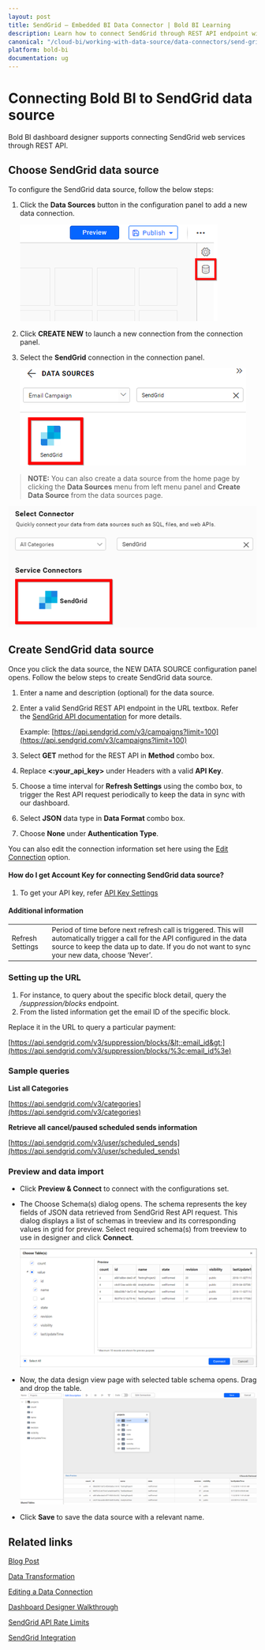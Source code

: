 ```yaml
---
layout: post
title: SendGrid – Embedded BI Data Connector | Bold BI Learning
description: Learn how to connect SendGrid through REST API endpoint with Bold BI Embedded and create data source for widget configuration.
canonical: "/cloud-bi/working-with-data-source/data-connectors/send-grid/"
platform: bold-bi
documentation: ug
---
```


# Connecting Bold BI to SendGrid data source
Bold BI dashboard designer supports connecting SendGrid web services through REST API. 

## Choose SendGrid data source
To configure the SendGrid data source, follow the below steps:
1. Click the **Data Sources** button in the configuration panel to add a new data connection.

   ![Data source icon](/static/assets/embedded/working-with-datasource/data-connectors/images/common/DataSourcesIcon.png)

2. Click **CREATE NEW** to launch a new connection from the connection panel.
3. Select the **SendGrid** connection in the connection panel.

   ![Choose data source](/static/assets/embedded/working-with-datasource/data-connectors/images/SendGrid/ChooseDS.png)

> **NOTE:**  You can also create a data source from the home page by clicking the **Data Sources** menu from left menu panel and **Create Data Source** from the data sources page.

   ![Choose data source from server](/static/assets/embedded/working-with-datasource/data-connectors/images/SendGrid/ChooseDS_Server.png)


## Create SendGrid data source
Once you click the data source, the NEW DATA SOURCE configuration panel opens. Follow the below steps to create SendGrid data source.
1. Enter a name and description (optional) for the data source.
2. Enter a valid SendGrid REST API endpoint in the URL textbox. Refer the [SendGrid API documentation](https://sendgrid.com/docs/API_Reference/api_getting_started.html) for more details.

    Example: [https://api.sendgrid.com/v3/campaigns?limit=100](https://api.sendgrid.com/v3/campaigns?limit=100)    

3. Select **GET** method for the REST API in **Method** combo box.
4. Replace **&lt;:your_api_key&gt;** under Headers with a valid **API Key**.
5. Choose a time interval for **Refresh Settings** using the combo box, to trigger the Rest API request periodically to keep the data in sync with our dashboard.  
6. Select **JSON** data type in **Data Format** combo box.
7. Choose **None** under **Authentication Type**.

You can also edit the connection information set here using the [Edit Connection](/cloud-bi/working-with-data-source/editing-a-data-connection/) option.

#### How do I get Account Key for connecting SendGrid data source?
1. To get your API key, refer [API Key Settings](https://sendgrid.com/docs/ui/account-and-settings/api-keys/)

#### Additional information
<table width="600">
<tr>
<td>
Refresh Settings
</td>
<td>
Period of time before next refresh call is triggered. This will automatically trigger a call for the API configured in the data source to keep the data up to date. If you do not want to sync your new data, choose ‘Never’.
</td>
</tr>
</table>

### Setting up the URL

1. For instance, to query about the specific block detail, query the <i>/suppression/blocks</i> endpoint.
2. From the listed information get the email ID of the specific block.

Replace it in the URL to query a particular payment:

[https://api.sendgrid.com/v3/suppression/blocks/&lt;:email_id&gt;](https://api.sendgrid.com/v3/suppression/blocks/%3c:email_id%3e)

### Sample queries
**List all Categories**

[https://api.sendgrid.com/v3/categories](https://api.sendgrid.com/v3/categories)

**Retrieve all cancel/paused scheduled sends information**

[https://api.sendgrid.com/v3/user/scheduled_sends](https://api.sendgrid.com/v3/user/scheduled_sends) 

### Preview and data import
* Click **Preview & Connect** to connect with the configurations set.
* The Choose Schema(s) dialog opens. The schema represents the key fields of JSON data retrieved from SendGrid Rest API request. This dialog displays a list of schemas in treeview and its corresponding values in grid for preview. Select required schema(s) from treeview to use in designer and click **Connect**.

   ![Preview](/static/assets/embedded/working-with-datasource/data-connectors/images/common/Preview.png)

* Now, the data design view page with selected table schema opens. Drag and drop the table.
   ![Query Editor](/static/assets/embedded/working-with-datasource/data-connectors/images/common/QueryEditor.png)

* Click **Save** to save the data source with a relevant name.

## Related links
[Blog Post](https://www.boldbi.com/blog/sendgrid-email-stats-tracking-example-with-bold-bi)

[Data Transformation](/cloud-bi/working-with-data-source/transforming-data/joining-table/)

[Editing a Data Connection](/cloud-bi/working-with-data-source/editing-a-data-connection/)   

[Dashboard Designer Walkthrough](/cloud-bi/getting-started/bold-bi-walk-through/)

[SendGrid API Rate Limits](https://sendgrid.api-docs.io/v3.0/how-to-use-the-sendgrid-v3-api/api-rate-limits)

[SendGrid Integration](https://www.boldbi.com/integrations/twilio-sendgrid?utm_source=syncfusion&utm_medium=documentation&utm_campaign=boldbitwiliosendgridintegration)